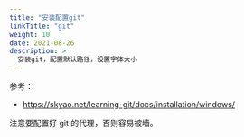 ```yaml
---
title: "安装配置git"
linkTitle: "git"
weight: 10
date: 2021-08-26
description: >
  安装git，配置默认路径，设置字体大小
---
```


参考：

- https://skyao.net/learning-git/docs/installation/windows/

注意要配置好 git 的代理，否则容易被墙。
